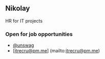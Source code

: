## Nikolay

HR for IT projects

### Open for job opportunities

- [@unswag](https://t.me/unswag)
- [itrecru@pm.me] (mailto:itrecru@pm.me)

<!---

```markdown
Syntax highlighted code block

# Header 1
## Header 2
### Header 3

- @unswag
- itrecru@pm.me

1. Numbered
2. List

**Bold** and _Italic_ and `Code` text

[Link](url) and ![Image](src)
```
-->
